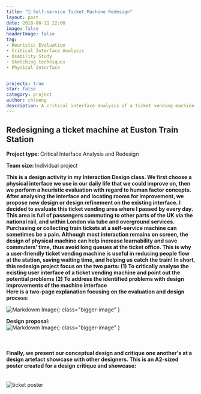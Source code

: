 ```yaml
---
title: "🚉 Self-service Ticket Machine Redesign"
layout: post
date: 2018-08-11 22:00
image: false
headerImage: false
tag:
- Heuristic Evaluation
- Critical Interface Analysis
- Usability Study
- Sketching techniques
- Physical Interface


projects: true
star: false
category: project
author: chloeng
description: A critical interface analysis of a ticket vending machine at Euston station, followed by a redesign of the machine.
---
```


## Redesigning a ticket machine at Euston Train Station
<b>Project type: </b> Critical Interface Analysis and Redesign

<b>Team size: </b> Individual project
<div class="breaker"></div>
<b>
This is a design activity in my Interaction Design class. We first choose a physical interface we use in our daily life that we could improve on, then we perform a heuristic evaluation with regard to human factor concepts. After analysing the interface and locating rooms for improvement, we propose new design or design refinement on the existing interface.
</b>
<b>
I decided to evaluate this ticket vending area where I passed by every day. This area is full of passengers commuting to other parts of the UK via the national rail, and within London via tube and overground services. Purchasing or collecting train tickets at a self-service machine can sometimes be a pain. Although most interaction remains on screen, the design of physical machine can help increase learnability and save commuters' time, thus avoid long queues at the ticket office. This is why a user-friendly ticket vending machine is useful in reducing people flow at the station, saving waiting time, and helping us catch the train!
</b>
<b>
In short, this redesign project focus on the two parts:
(1) To critically analyse the existing user interface of a ticket vending machine and point out the potential problems
(2) To address the identified problems with design improvements of the machine interface
</b>
<br>
<b>
Here is a two-page explanation focusing on the evaluation and design process:
</b>

![Markdowm Image][1]{: class="bigger-image" }


<b>Design proposal:</b>
<br>
![Markdowm Image][2]{: class="bigger-image" }
<br>
<br>
<br>
<br>
<b> Finally, we present our conceptual design and critique one another's at a design artefact showcase with other designers.  This is an A2-sized poster created for a design critique and showcase:
</b>
<br>
<br>
<br>
<img alt="ticket poster" src="https://chloenhy.github.io/assets/images/train/ticket-machine.jpg" />

[1]: https://chloenhy.github.io/assets/images/train/ticket1.jpg
[2]: https://chloenhy.github.io/assets/images/train/ticket2.jpg

